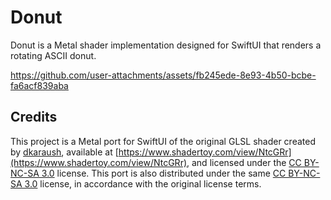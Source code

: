 # Donut

Donut is a Metal shader implementation designed for SwiftUI that renders a rotating ASCII donut.

https://github.com/user-attachments/assets/fb245ede-8e93-4b50-bcbe-fa6acf839aba

## Credits

This project is a Metal port for SwiftUI of the original GLSL shader created by [dkaraush](https://www.shadertoy.com/user/dkaraush), available at [https://www.shadertoy.com/view/NtcGRr](https://www.shadertoy.com/view/NtcGRr), and licensed under the [CC BY-NC-SA 3.0](https://creativecommons.org/licenses/by-nc-sa/3.0/) license. This port is also distributed under the same [CC BY-NC-SA 3.0](https://creativecommons.org/licenses/by-nc-sa/3.0/) license, in accordance with the original license terms.
